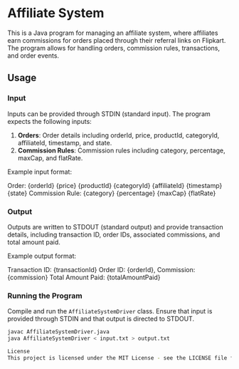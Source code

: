# Affiliate System

This is a Java program for managing an affiliate system, where affiliates earn commissions for orders placed through their referral links on Flipkart. The program allows for handling orders, commission rules, transactions, and order events.

## Usage

### Input

Inputs can be provided through STDIN (standard input). The program expects the following inputs:

1. **Orders**: Order details including orderId, price, productId, categoryId, affiliateId, timestamp, and state.
2. **Commission Rules**: Commission rules including category, percentage, maxCap, and flatRate.

Example input format:

Order: {orderId} {price} {productId} {categoryId} {affiliateId} {timestamp} {state}
Commission Rule: {category} {percentage} {maxCap} {flatRate}



### Output

Outputs are written to STDOUT (standard output) and provide transaction details, including transaction ID, order IDs, associated commissions, and total amount paid.

Example output format:

Transaction ID: {transactionId}
Order ID: {orderId}, Commission: {commission}
Total Amount Paid: {totalAmountPaid}



### Running the Program

Compile and run the `AffiliateSystemDriver` class. Ensure that input is provided through STDIN and that output is directed to STDOUT.

```bash
javac AffiliateSystemDriver.java
java AffiliateSystemDriver < input.txt > output.txt

License
This project is licensed under the MIT License - see the LICENSE file for details.